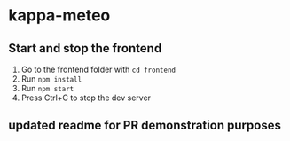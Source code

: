 # kappa-meteo

## Start and stop the frontend

1.  Go to the frontend folder with `cd frontend`
2.  Run `npm install`
3.  Run `npm start`
4.  Press Ctrl+C to stop the dev server

## updated readme for PR demonstration purposes
